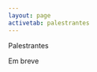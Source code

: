 ```yaml
---
layout: page
activetab: palestrantes
---
```


<section id="backers" class="container px-6 py-6">
  <p class="title has-text-centered has-text-weight-bold is-uppercase is-size-4">
    Palestrantes
  </p>
  <p class="subtitle has-text-centered is-uppercase is-size-5">
    Em breve
  </p>
</section>
